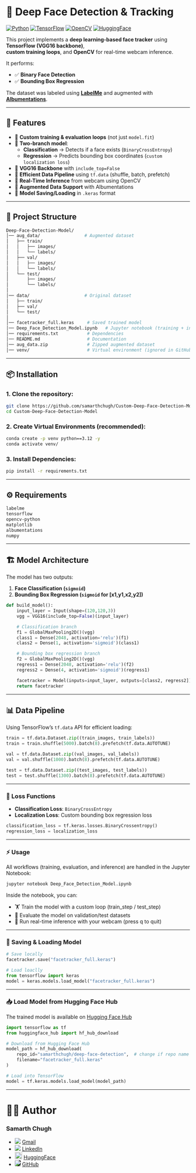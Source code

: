 # 🎯 Deep Face Detection & Tracking

[![Python](https://img.shields.io/badge/Python-3.12-blue)](https://www.python.org/)
[![TensorFlow](https://img.shields.io/badge/TensorFlow-2.x-orange)](https://www.tensorflow.org/)
[![OpenCV](https://img.shields.io/badge/OpenCV-Computer%20Vision-green)](https://opencv.org/)
[![HuggingFace](https://img.shields.io/badge/🤗-Model%20on%20HuggingFace-yellow)](https://huggingface.co/samarthchugh/deep-face-detection)

This project implements a **deep learning-based face tracker** using **TensorFlow (VGG16 backbone)**,  
**custom training loops**, and **OpenCV** for real-time webcam inference.  

It performs:
- ✅ **Binary Face Detection**  
- ✅ **Bounding Box Regression**  

The dataset was labeled using **[LabelMe](https://github.com/wkentaro/labelme)** and augmented with **[Albumentations](https://albumentations.ai/)**.

---

## 🚀 Features
- 🔹 **Custom training & evaluation loops** (not just `model.fit`)
- 🔹 **Two-branch model**:
  - **Classification** → Detects if a face exists (`BinaryCrossEntropy`)
  - **Regression** → Predicts bounding box coordinates (`custom localization loss`)
- 🔹 **VGG16 Backbone** with `include_top=False`
- 🔹 **Efficient Data Pipeline** using `tf.data` (shuffle, batch, prefetch)
- 🔹 **Real-Time Inference** from webcam using OpenCV
- 🔹 **Augmented Data Support** with Albumentations
- 🔹 **Model Saving/Loading** in `.keras` format

---

## 📂 Project Structure
```bash
Deep-Face-Detection-Model/
│── aug_data/                 # Augmented dataset
│   ├── train/
│   │   ├── images/
│   │   └── labels/
│   ├── val/
│   │   ├── images/
│   │   └── labels/
│   └── test/
│       ├── images/
│       └── labels/
│
│── data/                     # Original dataset
│   ├── train/
│   ├── val/
│   └── test/
│
│── facetracker_full.keras     # Saved trained model
│── Deep_Face_Detection_Model.ipynb   # Jupyter notebook (training + inference)
│── requirements.txt           # Dependencies
│── README.md                  # Documentation
│── aug_data.zip               # Zipped augmented dataset
│── venv/                      # Virtual environment (ignored in GitHub)
```

---

## 📦 Installation

### 1. Clone the repository:
   ```bash
   git clone https://github.com/samarthchugh/Custom-Deep-Face-Detection-Model.git
   cd Custom-Deep-Face-Detection-Model
   ```

### 2. Create Virtual Environments (recommended):
```bash
conda create -p venv python==3.12 -y
conda activate venv/
```

### 3. Install Dependencies:
```bash 
pip install -r requirements.txt
```

---

## ⚙️ Requirements
```bash
labelme
tensorflow
opencv-python
matplotlib
albumentations
numpy
```

---

## 🏗️ Model Architecture

The model has two outputs:
1. **Face Classification (`sigmoid`)**
2. **Bounding Box Regression (`sigmoid` for [x1,y1,x2,y2])**
```python
def build_model(): 
    input_layer = Input(shape=(120,120,3))
    vgg = VGG16(include_top=False)(input_layer)

    # Classification branch
    f1 = GlobalMaxPooling2D()(vgg)
    class1 = Dense(2048, activation='relu')(f1)
    class2 = Dense(1, activation='sigmoid')(class1)

    # Bounding box regression branch
    f2 = GlobalMaxPooling2D()(vgg)
    regress1 = Dense(2048, activation='relu')(f2)
    regress2 = Dense(4, activation='sigmoid')(regress1)

    facetracker = Model(inputs=input_layer, outputs=[class2, regress2])
    return facetracker
```

---

## 📊 Data Pipeline
Using TensorFlow’s `tf.data` API for efficient loading:
```python
train = tf.data.Dataset.zip((train_images, train_labels))
train = train.shuffle(5000).batch(8).prefetch(tf.data.AUTOTUNE)

val = tf.data.Dataset.zip((val_images, val_labels))
val = val.shuffle(1000).batch(8).prefetch(tf.data.AUTOTUNE)

test = tf.data.Dataset.zip((test_images, test_labels))
test = test.shuffle(1300).batch(8).prefetch(tf.data.AUTOTUNE)
```

---

### 🧮 Loss Functions
- **Classification Loss**: `BinaryCrossEntropy`
- **Localization Loss**: Custom bounding box regression loss
``` python
classification_loss = tf.keras.losses.BinaryCrossentropy()
regression_loss = localization_loss
```

---

### ⚡ Usage
All workflows (training, evaluation, and inference) are handled in the Jupyter Notebook:
``` bash
jupyter notebook Deep_Face_Detection_Model.ipynb
```
Inside the notebook, you can:
- 🏋️ Train the model with a custom loop (train_step / test_step)
- 🔎 Evaluate the model on validation/test datasets
- 🎥 Run real-time inference with your webcam (press q to quit)

---

### 💾 Saving & Loading Model
```python
# Save locally
facetracker.save("facetracker_full.keras")

# Load loaclly
from tensorflow import keras
model = keras.models.load_model("facetracker_full.keras")
```

---

### 📥 Load Model from Hugging Face Hub
The trained model is available on [Hugging Face Hub](https://huggingface.co/PredatorAlpha/Custom-Face-Tracker-Model)
```python
import tensorflow as tf
from huggingface_hub import hf_hub_download

# Download from Hugging Face Hub
model_path = hf_hub_download(
    repo_id="samarthchugh/deep-face-detection",  # change if repo name differs
    filename="facetracker_full.keras"
)

# Load into TensorFlow
model = tf.keras.models.load_model(model_path)
```

---

# 👨‍💻 Author
### Samarth Chugh

- <img src="https://img.icons8.com/color/20/000000/gmail-new.png"/> [Gmail](mailto:samarthchugh049@gmail.com)  
- <img src="https://img.icons8.com/color/20/000000/linkedin.png"/> [LinkedIn](https://www.linkedin.com/in/-samarthchugh/)  
- <img src="https://huggingface.co/front/assets/huggingface_logo-noborder.svg" width="20"/> [HuggingFace](https://huggingface.co/PredatorAlpha)  
- <img src="https://img.icons8.com/ios-glyphs/20/ffffff/github.png" style="background:black; border-radius:3px;"/> [GitHub](https://github.com/samarthchugh)  